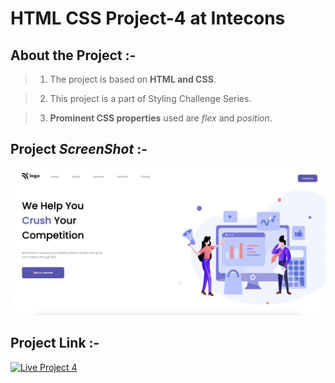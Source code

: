 
# HTML CSS Project-4 at Intecons


## About the Project :-

>1) The project is based on **HTML and CSS**.

>2) This project is a part of Styling Challenge Series.

>3) **Prominent CSS properties** used are _flex_ and _position_.


## Project _**ScreenShot**_ :-

![Project-4-SS](Project4-SS.jpeg)


## Project Link :-

[![Live Project 4](https://img.shields.io/badge/Project--4-Intecons--Compete-green)](https://intecons-compete.netlify.app/)